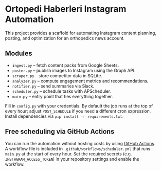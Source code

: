 # Ortopedi Haberleri Instagram Automation

This project provides a scaffold for automating Instagram content planning, posting, and optimization for an orthopedics news account.

## Modules
- `ingest.py` – fetch content packs from Google Sheets.
- `poster.py` – publish images to Instagram using the Graph API.
- `scraper.py` – store competitor data in SQLite.
- `analyzer.py` – compute engagement metrics and recommendations.
- `notifier.py` – send summaries via Slack.
- `scheduler.py` – schedule tasks with APScheduler.
- `main.py` – entry point that ties everything together.

Fill in `config.py` with your credentials. By default the job runs at the top of every hour; adjust `POST_SCHEDULE` if you need a different cron expression. Install dependencies via `pip install -r requirements.txt`.

## Free scheduling via GitHub Actions

You can run the automation without hosting costs by using [GitHub Actions](https://docs.github.com/en/actions). A workflow file is included in `.github/workflows/scheduler.yml` that runs `main.py` at the start of every hour. Set the required secrets (e.g. `INSTAGRAM_ACCESS_TOKEN`) in your repository settings and enable the workflow.
